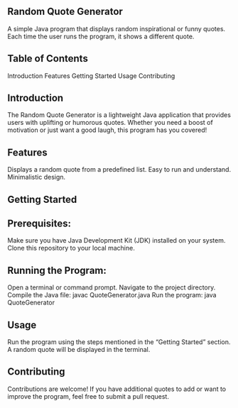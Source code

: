 ## Random Quote Generator
A simple Java program that displays random inspirational or funny quotes. Each time the user runs the program, it shows a different quote.

## Table of Contents
Introduction
Features
Getting Started
Usage
Contributing

## Introduction
The Random Quote Generator is a lightweight Java application that provides users with uplifting or humorous quotes. Whether you need a boost of motivation or just want a good laugh, this program has you covered!

## Features
Displays a random quote from a predefined list.
Easy to run and understand.
Minimalistic design.

## Getting Started

## Prerequisites:
Make sure you have Java Development Kit (JDK) installed on your system.
Clone this repository to your local machine.

## Running the Program:
Open a terminal or command prompt.
Navigate to the project directory.
Compile the Java file: javac QuoteGenerator.java
Run the program: java QuoteGenerator

## Usage
Run the program using the steps mentioned in the “Getting Started” section.
A random quote will be displayed in the terminal.
## Contributing
Contributions are welcome! If you have additional quotes to add or want to improve the program, feel free to submit a pull request.
